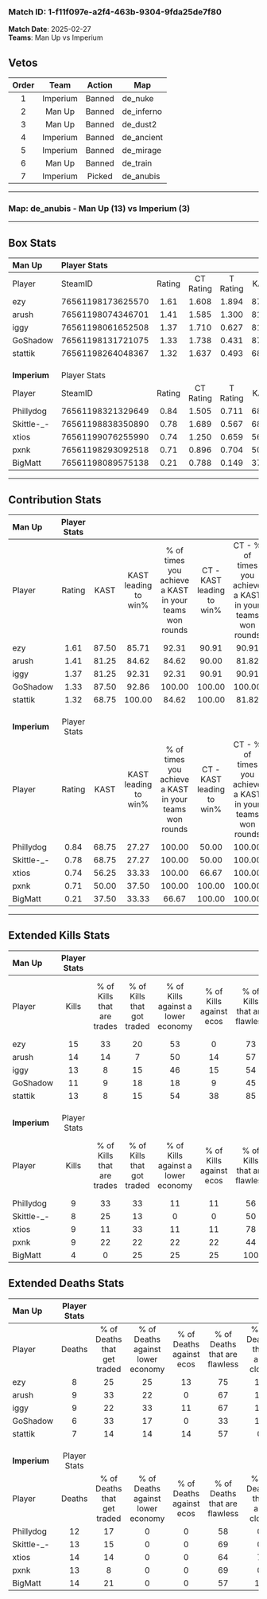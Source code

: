 ### Match ID: 1-f11f097e-a2f4-463b-9304-9fda25de7f80  
**Match Date**: 2025-02-27  
**Teams**: Man Up vs Imperium  

## Vetos  

| Order | Team | Action | Map |
| :---: | :--: | :----: | --- |
| 1 | Imperium | Banned | de_nuke |
| 2 | Man Up | Banned | de_inferno |
| 3 | Man Up | Banned | de_dust2 |
| 4 | Imperium | Banned | de_ancient |
| 5 | Imperium | Banned | de_mirage |
| 6 | Man Up | Banned | de_train |
| 7 | Imperium | Picked | de_anubis |

---  

### **Map**: de_anubis - Man Up (13) vs Imperium (3)  
---  

## Box Stats  

| **Man Up**   | Player Stats      |        |           |          |       |       |       |         |        |      |     |
| :- | :- | :-: | :-: | :-: | :-: | :-: | :-: | :-: | :-: | :-: | :-: |
| Player       | SteamID           | Rating | CT Rating | T Rating | KAST  |  ADR  | Kills | Assists | Deaths | K/D  | HS% |
| ezy          | 76561198173625570 |  1.61  |   1.608   |  1.894   | 87.50 | 105.5 |  15   |    5    |   8    | 1.88 | 53  |
| arush        | 76561198074346701 |  1.41  |   1.585   |  1.300   | 81.25 | 88.6  |  14   |    3    |   9    | 1.56 | 42  |
| iggy         | 76561198061652508 |  1.37  |   1.710   |  0.627   | 81.25 | 88.8  |  13   |    5    |   9    | 1.44 | 46  |
| GoShadow     | 76561198131721075 |  1.33  |   1.738   |  0.431   | 87.50 | 69.9  |  11   |    2    |   6    | 1.83 | 63  |
| stattik      | 76561198264048367 |  1.32  |   1.637   |  0.493   | 68.75 | 81.4  |  13   |    4    |   7    | 1.86 | 15  |
|              |                   |        |           |          |       |       |       |         |        |      |     |
|              |                   |        |           |          |       |       |       |         |        |      |     |
|              |                   |        |           |          |       |       |       |         |        |      |     |
| **Imperium** | Player Stats      |        |           |          |       |       |       |         |        |      |     |
| Player       | SteamID           | Rating | CT Rating | T Rating | KAST  |  ADR  | Kills | Assists | Deaths | K/D  | HS% |
| Phillydog    | 76561198321329649 |  0.84  |   1.505   |  0.711   | 68.75 | 58.3  |   9   |    1    |   12   | 0.75 | 66  |
| Skittle-_-   | 76561198838350890 |  0.78  |   1.689   |  0.567   | 68.75 | 62.4  |   8   |    3    |   13   | 0.62 | 62  |
| xtios        | 76561199076255990 |  0.74  |   1.250   |  0.659   | 56.25 | 73.6  |   9   |    2    |   14   | 0.64 | 66  |
| pxnk         | 76561198293092518 |  0.71  |   0.896   |  0.704   | 50.00 | 63.9  |   9   |    4    |   13   | 0.69 | 44  |
| BigMatt      | 76561198089575138 |  0.21  |   0.788   |  0.149   | 37.50 | 36.9  |   4   |    1    |   14   | 0.29 | 75  |
---  

## Contribution Stats  

| **Man Up**   | Player Stats |       |                      |                                                        |                           |                                                             |                          |                                                            |
| :- | :-: | :-: | :-: | :-: | :-: | :-: | :-: | :-: |
| Player       |    Rating    | KAST  | KAST leading to win% | % of times you achieve a KAST in your teams won rounds | CT - KAST leading to win% | CT - % of times you achieve a KAST in your teams won rounds | T - KAST leading to win% | T - % of times you achieve a KAST in your teams won rounds |
| ezy          |     1.61     | 87.50 |        85.71         |                         92.31                          |           90.91           |                            90.91                            |          66.67           |                           100.00                           |
| arush        |     1.41     | 81.25 |        84.62         |                         84.62                          |           90.00           |                            81.82                            |          66.67           |                           100.00                           |
| iggy         |     1.37     | 81.25 |        92.31         |                         92.31                          |           90.91           |                            90.91                            |          100.00          |                           100.00                           |
| GoShadow     |     1.33     | 87.50 |        92.86         |                         100.00                         |          100.00           |                           100.00                            |          66.67           |                           100.00                           |
| stattik      |     1.32     | 68.75 |        100.00        |                         84.62                          |          100.00           |                            81.82                            |          100.00          |                           100.00                           |
|              |              |       |                      |                                                        |                           |                                                             |                          |                                                            |
|              |              |       |                      |                                                        |                           |                                                             |                          |                                                            |
|              |              |       |                      |                                                        |                           |                                                             |                          |                                                            |
| **Imperium** | Player Stats |       |                      |                                                        |                           |                                                             |                          |                                                            |
| Player       |    Rating    | KAST  | KAST leading to win% | % of times you achieve a KAST in your teams won rounds | CT - KAST leading to win% | CT - % of times you achieve a KAST in your teams won rounds | T - KAST leading to win% | T - % of times you achieve a KAST in your teams won rounds |
| Phillydog    |     0.84     | 68.75 |        27.27         |                         100.00                         |           50.00           |                           100.00                            |          14.29           |                           100.00                           |
| Skittle-_-   |     0.78     | 68.75 |        27.27         |                         100.00                         |           50.00           |                           100.00                            |          14.29           |                           100.00                           |
| xtios        |     0.74     | 56.25 |        33.33         |                         100.00                         |           66.67           |                           100.00                            |          16.67           |                           100.00                           |
| pxnk         |     0.71     | 50.00 |        37.50         |                         100.00                         |          100.00           |                           100.00                            |          16.67           |                           100.00                           |
| BigMatt      |     0.21     | 37.50 |        33.33         |                         66.67                          |          100.00           |                           100.00                            |           0.00           |                            0.00                            |
---  

## Extended Kills Stats  

| **Man Up**   | Player Stats |                            |                            |                                    |                         |                              |                                 |                                       |                    |           |
| :- | :-: | :-: | :-: | :-: | :-: | :-: | :-: | :-: | :-: | :-: |
| Player       |    Kills     | % of Kills that are trades | % of Kills that got traded | % of Kills against a lower economy | % of Kills against ecos | % of Kills that are flawless | % of Kills that are close duels | % of Kills that are assisted by flash | Pistol Round Kills | AWP Kills |
| ezy          |      15      |             33             |             20             |                 53                 |            0            |              73              |                7                |                   0                   |         0          |     3     |
| arush        |      14      |             14             |             7              |                 50                 |           14            |              57              |                0                |                   7                   |         0          |     2     |
| iggy         |      13      |             8              |             15             |                 46                 |           15            |              54              |                0                |                   8                   |         0          |     1     |
| GoShadow     |      11      |             9              |             18             |                 18                 |            9            |              45              |                9                |                   0                   |         0          |     0     |
| stattik      |      13      |             8              |             15             |                 54                 |           38            |              85              |                8                |                   8                   |         8          |     0     |
|              |              |                            |                            |                                    |                         |                              |                                 |                                       |                    |           |
|              |              |                            |                            |                                    |                         |                              |                                 |                                       |                    |           |
|              |              |                            |                            |                                    |                         |                              |                                 |                                       |                    |           |
| **Imperium** | Player Stats |                            |                            |                                    |                         |                              |                                 |                                       |                    |           |
| Player       |    Kills     | % of Kills that are trades | % of Kills that got traded | % of Kills against a lower economy | % of Kills against ecos | % of Kills that are flawless | % of Kills that are close duels | % of Kills that are assisted by flash | Pistol Round Kills | AWP Kills |
| Phillydog    |      9       |             33             |             33             |                 11                 |           11            |              56              |                0                |                   0                   |         0          |     2     |
| Skittle-_-   |      8       |             25             |             13             |                 0                  |            0            |              50              |               13                |                  13                   |         1          |     2     |
| xtios        |      9       |             11             |             33             |                 11                 |           11            |              78              |               11                |                  11                   |         0          |     2     |
| pxnk         |      9       |             22             |             22             |                 22                 |           22            |              44              |               22                |                   0                   |         1          |     0     |
| BigMatt      |      4       |             0              |             25             |                 25                 |           25            |             100              |                0                |                   0                   |         0          |     1     |
## Extended Deaths Stats  

| **Man Up**   | Player Stats |                             |                                   |                          |                               |                            |                           |               |
| :- | :-: | :-: | :-: | :-: | :-: | :-: | :-: | :-: |
| Player       |    Deaths    | % of Deaths that get traded | % of Deaths against lower economy | % of Deaths against ecos | % of Deaths that are flawless | % of Deaths that are close | % of Deaths while blinded | Deaths to AWP |
| ezy          |      8       |             25              |                25                 |            13            |              75               |             13             |             0             |       2       |
| arush        |      9       |             33              |                22                 |            0             |              67               |             11             |            11             |       0       |
| iggy         |      9       |             22              |                33                 |            11            |              67               |             11             |             0             |       0       |
| GoShadow     |      6       |             33              |                17                 |            0             |              33               |             17             |            17             |       0       |
| stattik      |      7       |             14              |                14                 |            14            |              57               |             0              |             0             |       0       |
|              |              |                             |                                   |                          |                               |                            |                           |               |
|              |              |                             |                                   |                          |                               |                            |                           |               |
|              |              |                             |                                   |                          |                               |                            |                           |               |
| **Imperium** | Player Stats |                             |                                   |                          |                               |                            |                           |               |
| Player       |    Deaths    | % of Deaths that get traded | % of Deaths against lower economy | % of Deaths against ecos | % of Deaths that are flawless | % of Deaths that are close | % of Deaths while blinded | Deaths to AWP |
| Phillydog    |      12      |             17              |                 0                 |            0             |              58               |             0              |             8             |       1       |
| Skittle-_-   |      13      |             15              |                 0                 |            0             |              69               |             0              |             0             |       0       |
| xtios        |      14      |             14              |                 0                 |            0             |              64               |             7              |             0             |       1       |
| pxnk         |      13      |              8              |                 0                 |            0             |              69               |             0              |             8             |       3       |
| BigMatt      |      14      |             21              |                 0                 |            0             |              57               |             14             |             7             |       3       |
